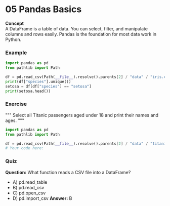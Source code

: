 # 05 Pandas Basics

**Concept**  
A DataFrame is a table of data. You can select, filter, and manipulate columns and rows easily. Pandas is the foundation for most data work in Python.

### Example
```python
import pandas as pd
from pathlib import Path

df = pd.read_csv(Path(__file__).resolve().parents[2] / "data" / "iris.csv")
print(df["species"].unique())
setosa = df[df["species"] == "setosa"]
print(setosa.head())
```

### Exercise
"""
Select all Titanic passengers aged under 18 and print their names and ages.
"""
```python
import pandas as pd
from pathlib import Path

df = pd.read_csv(Path(__file__).resolve().parents[2] / "data" / "titanic.csv")
# Your code here:
```

### Quiz
**Question:** What function reads a CSV file into a DataFrame?
- A) pd.read_table
- B) pd.read_csv
- C) pd.open_csv
- D) pd.import_csv
**Answer:** B